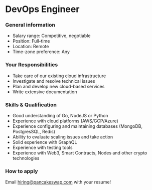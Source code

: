 # DevOps Engineer

### General information

* Salary range: Competitive, negotiable
* Position: Full-time
* Location: Remote
* Time-zone preference: Any

### Your Responsibilities

* Take care of our existing cloud infrastructure
* Investigate and resolve technical issues
* Plan and develop new cloud-based services
* Write extensive documentation

### Skills & Qualification

* Good understanding of Go, NodeJS or Python
* Experience with cloud platforms (AWS/GCP/Azure)
* Experience configuring and maintaining databases (MongoDB, PostgresSQL, Redis)
* Ability to evaluate scaling issues and take action
* Solid experience with GraphQL
* Experience with testing tools
* Experience with Web3, Smart Contracts, Nodes and other crypto technologies

### How to apply

Email hiring@pancakeswap.com with your resume!
